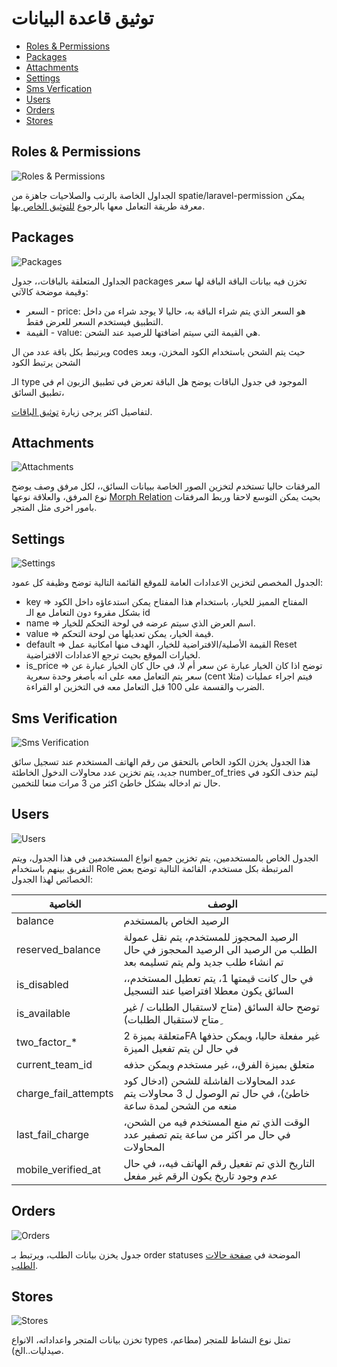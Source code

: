 # توثيق قاعدة البيانات

- [Roles & Permissions](#roles-permissions)
- [Packages](#packages)
- [Attachments](#attachments)
- [Settings](#settings)
- [Sms Verfication](#sms-auth)
- [Users](#users)
- [Orders](#orders)
- [Stores](#stores)

<a name="roles-permissions"></a>
## Roles & Permissions

![Roles & Permissions](/doc-files/v1.0/db/roles-permissions.png)

الجداول الخاصة بالرتب والصلاحيات جاهزة من spatie/laravel-permission يمكن معرفة طريقة التعامل معها بالرجوع [للتوثيق الخاص بها](https://spatie.be/docs/laravel-permission/v4/introduction).

<a name="packages"></a>
## Packages

![Packages](/doc-files/v1.0/db/packages.png)

الجداول المتعلقة بالباقات،، جدول packages تخزن فيه بيانات الباقة الباقة لها سعر وقيمة موضحة كالآتي:

* السعر - price: هو السعر الذي يتم شراء الباقة به، حاليا لا يوجد شراء من داخل التطبيق فيستخدم السعر للعرض فقط.
* القيمة - value: هي القيمة التي سيتم اضافتها للرصيد عند الشحن.

ويرتبط بكل باقة عدد من ال codes حيث يتم الشحن باستخدام الكود المخزن، وبعد الشحن يرتبط الكود 

الـ type الموجود في جدول الباقات يوضح هل الباقة تعرض في تطبيق الزبون ام في تطبيق السائق،

لتفاصيل اكثر يرجى زيارة [توثيق الباقات](/{{route}}/{{version}}/packages).

<a name="attachments"></a>
## Attachments

![Attachments](/doc-files/v1.0/db/attachments.png)

المرفقات حاليا تستخدم لتخزين الصور الخاصة ببيانات السائق،، لكل مرفق وصف يوضح نوع المرفق، والعلاقة نوعها [Morph Relation](https://laravel.com/docs/8.x/eloquent-relationships#polymorphic-relationships) بحيث يمكن التوسع لاحقا وربط المرفقات بامور اخرى مثل المتجر.

<a name="settings"></a>
## Settings

![Settings](/doc-files/v1.0/db/settings.png)

الجدول المخصص لتخزين الاعدادات العامة للموقع القائمة التالية توضح وظيفة كل عمود:

* key => المفتاح المميز للخيار، باستخدام هذا المفتاح يمكن استدعاؤه داخل الكود بشكل مقروء دون التعامل مع الـ id
* name => اسم العرض الذي سيتم عرضه في لوحة التحكم للخيار.
* value => قيمة الخيار، يمكن تعديلها من لوحة التحكم.
* default => القيمة الأصلية/الافتراضية للخيار، الهدف منها امكانية عمل Reset لخيارات الموقع بحيث ترجع الاعدادات الافتراضية.
* is_price => توضح اذا كان الخيار عبارة عن سعر أم لا، في حال كان الخيار عبارة عن سعر يتم التعامل معه على انه بأصغر وحدة سعرية (cent مثلا) فيتم اجراء عمليات الضرب والقسمة على 100 قبل التعامل معه في التخزين او القراءة.

<a name="sms-auth"></a>
## Sms Verification

![Sms Verification](/doc-files/v1.0/db/sms-auth.png)

هذا الجدول يخزن الكود الخاص بالتحقق من رقم الهاتف المستخدم عند تسجيل سائق جديد، يتم تخزين عدد محاولات الدخول الخاطئة number_of_tries ليتم حذف الكود في حال تم ادخاله بشكل خاطئ اكثر من 3 مرات منعا للتخمين.

<a name="users"></a>
## Users

![Users](/doc-files/v1.0/db/users.png)

الجدول الخاص بالمستخدمين، يتم تخزين جميع انواع المستخدمين في هذا الجدول، ويتم التفريق بينهم باستخدام Role المرتبطة بكل مستخدم، القائمة التالية
توضح بعض الخصائص لهذا الجدول:

| الخاصية | الوصف |
| --- | --- |
| balance | الرصيد الخاص بالمستخدم |
| reserved_balance | الرصيد المحجوز للمستخدم، يتم نقل عمولة الطلب من الرصيد الى الرصيد المحجوز في حال تم انشاء طلب جديد ولم يتم تسليمه بعد |
| is_disabled | في حال كانت قيمتها 1، يتم تعطيل المستخدم،، السائق يكون معطلا افتراضيا عند التسجيل |
| is_available | توضح حالة السائق (متاح لاستقبال الطلبات / غير متاح لاستقبال الطلبات)ِ |
| two_factor_* | متعلقة بميزة 2FA غير مفعلة حاليا، ويمكن حذفها في حال لن يتم تفعيل الميزة |
| current_team_id | متعلق بميزة الفرق،، غير مستخدم ويمكن حذفه |
| charge_fail_attempts | عدد المحاولات الفاشلة للشحن (ادخال كود خاطئ)، في حال تم الوصول ل 3 محاولات يتم منعه من الشحن لمدة ساعة |
| last_fail_charge | الوقت الذي تم منع المستخدم فيه من الشحن، في حال مر اكثر من ساعة يتم تصفير عدد المحاولات |
| mobile_verified_at | التاريخ الذي تم تفعيل رقم الهاتف فيه،، في حال عدم وجود تاريخ يكون الرقم غير مفعل  |


<a name="orders"></a>
## Orders

![Orders](/doc-files/v1.0/db/orders.png)

جدول يخزن بيانات الطلب، ويرتبط بـ order statuses الموضحة في [صفحة حالات الطلب](/{{route}}/{{version}}/order-states).


<a name="stores"></a>
## Stores

![Stores](/doc-files/v1.0/db/stores.png)

تخزن بيانات المتجر واعداداته، الانواع types تمثل نوع النشاط للمتجر (مطاعم، صيدليات..الخ).